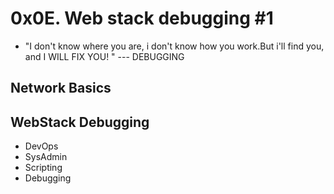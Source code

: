 # 0x0E. Web stack debugging #1
- "I don't know where you are, i don't know how you work.But i'll find you, 
and I WILL FIX YOU! " --- DEBUGGING
## Network Basics
## WebStack Debugging
- DevOps
- SysAdmin
- Scripting
- Debugging

